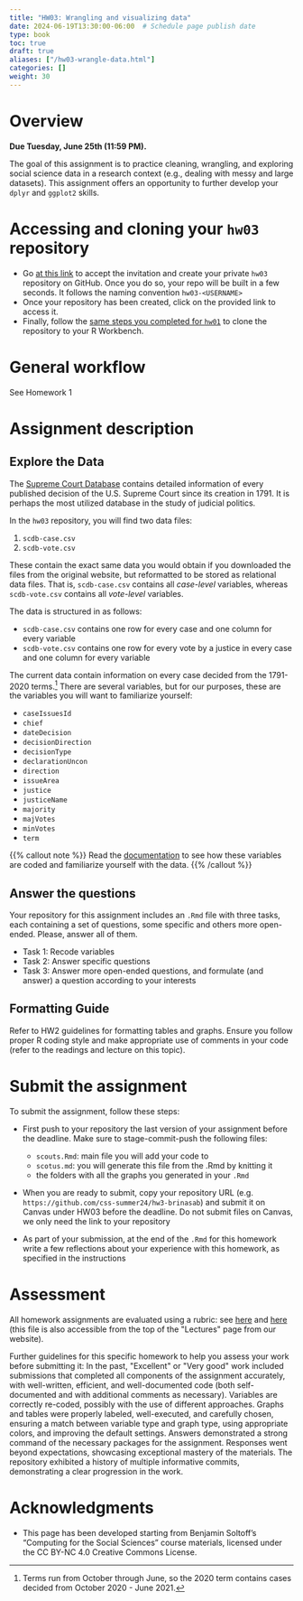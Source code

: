 ```yaml
---
title: "HW03: Wrangling and visualizing data"
date: 2024-06-19T13:30:00-06:00  # Schedule page publish date
type: book
toc: true
draft: true
aliases: ["/hw03-wrangle-data.html"]
categories: []
weight: 30
---
```




# Overview

**Due Tuesday, June 25th (11:59 PM).**

The goal of this assignment is to practice cleaning, wrangling, and exploring social science data in a research context (e.g., dealing with messy and large datasets). This assignment offers an opportunity to further develop your `dplyr` and `ggplot2` skills.


# Accessing and cloning your `hw03` repository

* Go [at this link](https://classroom.github.com/a/fXA4cWSB) to accept the invitation and create your private `hw03` repository on GitHub. Once you do so, your repo will be built in a few seconds. It follows the naming convention `hw03-<USERNAME>`
* Once your repository has been created, click on the provided link to access it. 
* Finally, follow the [same steps you completed for `hw01`](/homework/edit-readme/) to clone the repository to your R Workbench.


# General workflow

See Homework 1


# Assignment description

## Explore the Data

The [Supreme Court Database](http://scdb.wustl.edu/) contains detailed information of every published decision of the U.S. Supreme Court since its creation in 1791. It is perhaps the most utilized database in the study of judicial politics.

In the `hw03` repository, you will find two data files:

1. `scdb-case.csv`
1. `scdb-vote.csv`

These contain the exact same data you would obtain if you downloaded the files from the original website, but reformatted to be stored as relational data files. That is, `scdb-case.csv` contains all *case-level* variables, whereas `scdb-vote.csv` contains all *vote-level* variables.

The data is structured in as follows:

* `scdb-case.csv` contains one row for every case and one column for every variable
* `scdb-vote.csv` contains one row for every vote by a justice in every case and one column for every variable

The current data contain information on every case decided from the 1791-2020 terms.[^terms] There are several variables, but for our purposes, these are the variables you will want to familiarize yourself:

* `caseIssuesId`
* `chief`
* `dateDecision`
* `decisionDirection`
* `decisionType`
* `declarationUncon`
* `direction`
* `issueArea`
* `justice`
* `justiceName`
* `majority`
* `majVotes`
* `minVotes`
* `term`

{{% callout note %}}
Read the [documentation](http://scdb.wustl.edu/documentation.php) to see how these variables are coded and familiarize yourself with the data.
{{% /callout %}}


## Answer the questions

Your repository for this assignment includes an `.Rmd` file with three tasks, each containing a set of questions, some specific and others more open-ended. Please, answer all of them.

* Task 1: Recode variables
* Task 2: Answer specific questions
* Task 3: Answer more open-ended questions, and formulate (and answer) a question according to your interests 


## Formatting Guide

Refer to HW2 guidelines for formatting tables and graphs. Ensure you follow proper R coding style and make appropriate use of comments in your code (refer to the readings and lecture on this topic).


# Submit the assignment

To submit the assignment, follow these steps:

* First push to your repository the last version of your assignment before the deadline. Make sure to stage-commit-push the following files:

  - `scouts.Rmd`: main file you will add your code to
  - `scotus.md`: you will generate this file from the .Rmd by knitting it
  - the folders with all the graphs you generated in your `.Rmd`

* When you are ready to submit, copy your repository URL (e.g. `https://github.com/css-summer24/hw3-brinasab`) and submit it on Canvas under HW03 before the deadline. Do not submit files on Canvas, we only need the link to your repository 

* As part of your submission, at the end of the `.Rmd` for this homework write a few reflections about your experience with this homework, as specified in the instructions


# Assessment

All homework assignments are evaluated using a rubric: see [here](/faq/homework-evaluations/) and [here](https://docs.google.com/spreadsheets/d/1h7_TmhUr5k7BGT3h-F4VJMUEEUtvvhqw/edit?usp=sharing&ouid=112534119211880791899&rtpof=true&sd=true) (this file is also accessible from the top of the "Lectures" page from our website).

Further guidelines for this specific homework to help you assess your work before submitting it:
In the past, "Excellent" or "Very good" work included submissions that completed all components of the assignment accurately, with well-written, efficient, and well-documented code (both self-documented and with additional comments as necessary). Variables are correctly re-coded, possibly with the use of different approaches. Graphs and tables were properly labeled, well-executed, and carefully chosen, ensuring a match between variable type and graph type, using appropriate colors, and improving the default settings. Answers demonstrated a strong command of the necessary packages for the assignment. Responses went beyond expectations, showcasing exceptional mastery of the materials. The repository exhibited a history of multiple informative commits, demonstrating a clear progression in the work.

[^terms]: Terms run from October through June, so the 2020 term contains cases decided from October 2020 - June 2021.


# Acknowledgments

* This page has been developed starting from Benjamin Soltoff’s “Computing for the Social Sciences” course materials, licensed under the CC BY-NC 4.0 Creative Commons License.
